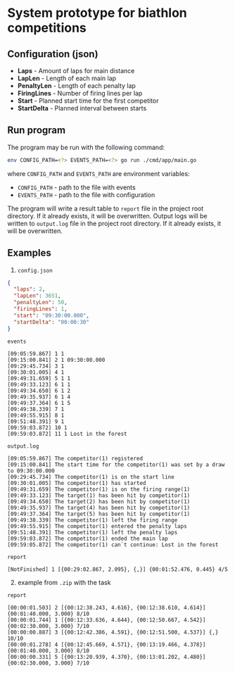 # System prototype for biathlon competitions

## Configuration (json)

- **Laps**        - Amount of laps for main distance
- **LapLen**      - Length of each main lap
- **PenaltyLen**  - Length of each penalty lap
- **FiringLines** - Number of firing lines per lap
- **Start**       - Planned start time for the first competitor
- **StartDelta**  - Planned interval between starts

## Run program

The program may be run with the following command:

```bash
env CONFIG_PATH=<?> EVENTS_PATH=<?> go run ./cmd/app/main.go
```

where `CONFIG_PATH` and `EVENTS_PATH` are environment variables:

- `CONFIG_PATH` - path to the file with events
- `EVENTS_PATH` - path to the file with configuration

The program will write a result table to `report` file in the project root directory.
If it already exists, it will be overwritten. Output logs will be written to `output.log` file in the project root
directory.
If it already exists, it will be overwritten.

## Examples

1. `config.json`

```json
{
  "laps": 2,
  "lapLen": 3651,
  "penaltyLen": 50,
  "firingLines": 1,
  "start": "09:30:00.000",
  "startDelta": "00:00:30"
}
```

`events`

```
[09:05:59.867] 1 1
[09:15:00.841] 2 1 09:30:00.000
[09:29:45.734] 3 1
[09:30:01.005] 4 1
[09:49:31.659] 5 1 1
[09:49:33.123] 6 1 1
[09:49:34.650] 6 1 2
[09:49:35.937] 6 1 4
[09:49:37.364] 6 1 5
[09:49:38.339] 7 1
[09:49:55.915] 8 1
[09:51:48.391] 9 1
[09:59:03.872] 10 1
[09:59:03.872] 11 1 Lost in the forest
```

`output.log`

```
[09:05:59.867] The competitor(1) registered
[09:15:00.841] The start time for the competitor(1) was set by a draw to 09:30:00.000
[09:29:45.734] The competitor(1) is on the start line
[09:30:01.005] The competitor(1) has started
[09:49:31.659] The competitor(1) is on the firing range(1)
[09:49:33.123] The target(1) has been hit by competitor(1)
[09:49:34.650] The target(2) has been hit by competitor(1)
[09:49:35.937] The target(4) has been hit by competitor(1)
[09:49:37.364] The target(5) has been hit by competitor(1)
[09:49:38.339] The competitor(1) left the firing range
[09:49:55.915] The competitor(1) entered the penalty laps
[09:51:48.391] The competitor(1) left the penalty laps
[09:59:03.872] The competitor(1) ended the main lap
[09:59:05.872] The competitor(1) can`t continue: Lost in the forest
```

`report`

```
[NotFinished] 1 [{00:29:02.867, 2.095}, {,}] {00:01:52.476, 0.445} 4/5
```

2. example from `.zip` with the task

`report`

```
[00:00:01.503] 2 [{00:12:38.243, 4.616}, {00:12:38.610, 4.614}] {00:01:40.000, 3.000} 8/10
[00:00:01.744] 1 [{00:12:33.636, 4.644}, {00:12:50.667, 4.542}] {00:02:30.000, 3.000} 7/10
[00:00:00.887] 3 [{00:12:42.386, 4.591}, {00:12:51.500, 4.537}] {,} 10/10
[00:00:01.278] 4 [{00:12:45.669, 4.571}, {00:13:19.466, 4.378}] {00:01:40.000, 3.000} 8/10
[00:00:00.331] 5 [{00:13:20.939, 4.370}, {00:13:01.202, 4.480}] {00:02:30.000, 3.000} 7/10

```
